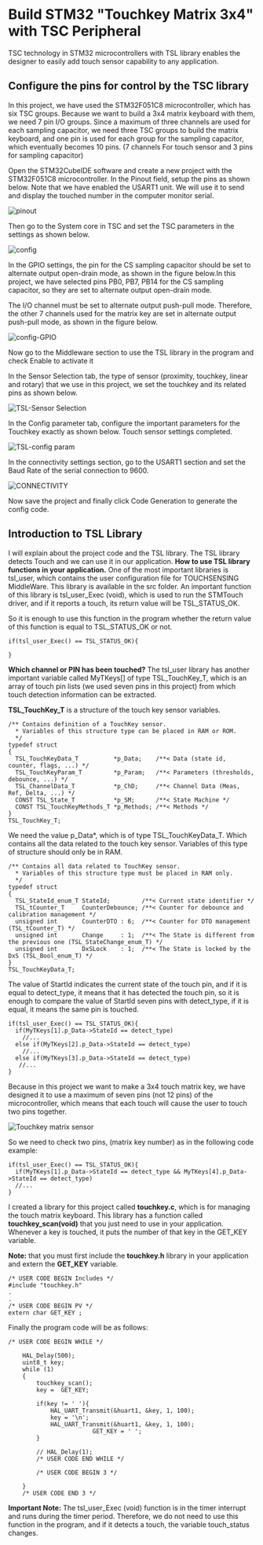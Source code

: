 # Build STM32 "Touchkey Matrix 3x4" with TSC Peripheral
TSC technology in STM32 microcontrollers with TSL library enables the designer to easily add touch sensor capability to any application.

## Configure the pins for control by the TSC library
In this project, we have used the STM32F051C8 microcontroller, which has six TSC groups. Because we want to build a 3x4 matrix keyboard with them, we need 7 pin I/O groups. Since a maximum of three channels are used for each sampling capacitor, we need three TSC groups to build the matrix keyboard, and one pin is used for each group for the sampling capacitor, which eventually becomes 10 pins. (7 channels For touch sensor and 3 pins for sampling capacitor)

Open the STM32CubeIDE software and create a new project with the STM32F051C8 microcontroller. In the Pinout field, setup the pins as shown below. Note that we have enabled the USART1 unit. We will use it to send and display the touched number in the computer monitor serial.

![pinout](https://user-images.githubusercontent.com/39982694/139670395-a7f2861b-53cb-4b64-b6b7-6492499cecbf.png)

Then go to the System core in TSC and set the TSC parameters in the settings as shown below.

![config](https://user-images.githubusercontent.com/39982694/139673330-174e4614-2cda-4f9b-8049-aeb624e16ac3.png)

In the GPIO settings, the pin for the CS sampling capacitor should be set to alternate output open-drain mode, as shown in the figure below.In this project, we have selected pins PB0, PB7, PB14 for the CS sampling capacitor, so they are set to alternate output open-drain mode.

The I/O channel must be set to alternate output push-pull mode. Therefore, the other 7 channels used for the matrix key are set in alternate output push-pull mode, as shown in the figure below.

![config-GPIO](https://user-images.githubusercontent.com/39982694/139673666-ec774add-4bd7-4f32-844f-c705b45cdd37.png)

Now go to the Middleware section to use the TSL library in the program and check Enable to activate it

In the Sensor Selection tab, the type of sensor (proximity, touchkey, linear and rotary) that we use in this project, we set the touchkey and its related pins as shown below.

![TSL-Sensor Selection](https://user-images.githubusercontent.com/39982694/139673992-86ea0e98-d8fe-4293-896c-9b5cf4d769bd.jpg)

In the Config parameter tab, configure the important parameters for the Touchkey exactly as shown below. Touch sensor settings completed.

![TSL-config param](https://user-images.githubusercontent.com/39982694/139674241-802b6acd-4fe7-4bf7-b75c-9cbacd9cfe1c.jpg)

In the connectivity settings section, go to the USART1 section and set the Baud Rate of the serial connection to 9600.

![CONNECTIVITY](https://user-images.githubusercontent.com/39982694/139674476-800a4002-f18b-4798-8f37-09a2f8e37aee.png)

Now save the project and finally click Code Generation to generate the config code.

## Introduction to TSL Library
I will explain about the project code and the TSL library. The TSL library detects Touch and we can use it in our application.
**How to use TSL library functions in your application.**
One of the most important libraries is tsl_user, which contains the user configuration file for TOUCHSENSING MiddleWare. This library is available in the src folder.
An important function of this library is tsl_user_Exec (void), which is used to run the STMTouch driver, and if it reports a touch, its return value will be TSL_STATUS_OK.

So it is enough to use this function in the program whether the return value of this function is equal to TSL_STATUS_OK or not.
```
if(tsl_user_Exec() == TSL_STATUS_OK){

}
```
**Which channel or PIN has been touched?**
The tsl_user library has another important variable called MyTKeys[] of type TSL_TouchKey_T, which is an array of touch pin lists (we used seven pins in this project) from which touch detection information can be extracted.

**TSL_TouchKey_T** is a structure of the touch key sensor variables.
```
/** Contains definition of a TouchKey sensor.
  * Variables of this structure type can be placed in RAM or ROM.
  */
typedef struct
{
  TSL_TouchKeyData_T          *p_Data;    /**< Data (state id, counter, flags, ...) */
  TSL_TouchKeyParam_T         *p_Param;   /**< Parameters (thresholds, debounce, ...) */
  TSL_ChannelData_T           *p_ChD;     /**< Channel Data (Meas, Ref, Delta, ...) */
  CONST TSL_State_T           *p_SM;      /**< State Machine */
  CONST TSL_TouchKeyMethods_T *p_Methods; /**< Methods */
}
TSL_TouchKey_T;
```
We need the value p_Data*, which is of type TSL_TouchKeyData_T. Which contains all the data related to the touch key sensor.
Variables of this type of structure should only be in RAM.
```
/** Contains all data related to TouchKey sensor.
  * Variables of this structure type must be placed in RAM only.
  */
typedef struct
{
  TSL_StateId_enum_T StateId;         /**< Current state identifier */
  TSL_tCounter_T     CounterDebounce; /**< Counter for debounce and calibration management */
  unsigned int       CounterDTO : 6;  /**< Counter for DTO management (TSL_tCounter_T) */
  unsigned int       Change     : 1;  /**< The State is different from the previous one (TSL_StateChange_enum_T) */
  unsigned int       DxSLock    : 1;  /**< The State is locked by the DxS (TSL_Bool_enum_T) */
}
TSL_TouchKeyData_T;
```
The value of StartId indicates the current state of the touch pin, and if it is equal to detect_type, it means that it has detected the touch pin, so it is enough to compare the value of StartId seven pins with detect_type, if it is equal, it means the same pin is touched.
```
if(tsl_user_Exec() == TSL_STATUS_OK){
  if(MyTKeys[1].p_Data->StateId == detect_type)
    //...
  else if(MyTKeys[2].p_Data->StateId == detect_type)
    //...
  else if(MyTKeys[3].p_Data->StateId == detect_type)
   //...
}
```
Because in this project we want to make a 3x4 touch matrix key, we have designed it to use a maximum of seven pins (not 12 pins) of the microcontroller, which means that each touch will cause the user to touch two pins together.

![Touchkey matrix sensor](https://user-images.githubusercontent.com/39982694/139678854-59d9df0d-8581-4da8-ad18-71902b07dfaa.jpg)

So we need to check two pins, (matrix key number) as in the following code example:
```
if(tsl_user_Exec() == TSL_STATUS_OK){
  if(MyTKeys[1].p_Data->StateId == detect_type && MyTKeys[4].p_Data->StateId == detect_type)
  //...
}
```
I created a library for this project called **touchkey.c**, which is for managing the touch matrix keyboard.
This library has a function called **touchkey_scan(void)** that you just need to use in your application. Whenever a key is touched, it puts the number of that key in the GET_KEY variable.

**Note:** that you must first include the **touchkey.h** library in your application and extern the **GET_KEY** variable.
```
/* USER CODE BEGIN Includes */
#include "touchkey.h"
.
.
/* USER CODE BEGIN PV */
extern char GET_KEY ;
```
Finally the program code will be as follows:
```
/* USER CODE BEGIN WHILE */

	HAL_Delay(500);
	uint8_t key;
	while (1)
	{
		touchkey_scan();
		key =  GET_KEY;

		if(key != ' '){
			HAL_UART_Transmit(&huart1, &key, 1, 100);
			key = '\n';
			HAL_UART_Transmit(&huart1, &key, 1, 100);
                        GET_KEY = ' ';
		}

		// HAL_Delay(1);
		/* USER CODE END WHILE */

		/* USER CODE BEGIN 3 */

	}
	/* USER CODE END 3 */
```
**Important Note:** The tsl_user_Exec (void) function is in the timer interrupt and runs during the timer period. Therefore, we do not need to use this function in the program, and if it detects a touch, the variable touch_status changes.

